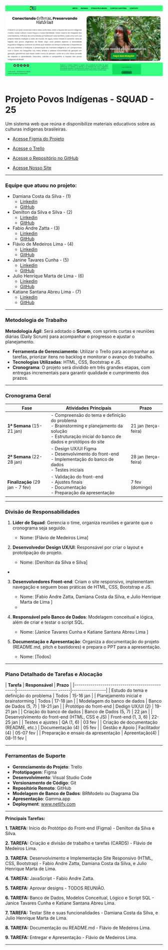 <div align="center">

![Página Principal](./assets/img/inicio.png)

</div>

# Projeto Povos Indígenas - SQUAD - 25 
Um sistema web que reúna e disponibilize materiais educativos sobre as culturas indígenas brasileiras. 


* [Acesse Figma do Projeto](https://www.figma.com/design/NnnFpDu55KePhhF8xtNL3V/Projeto-Indigena-Squad-25?node-id=0-1&m=dev&t=LG2PovfZJaWiqiSd-1)

* [Acesse o Trello](https://trello.com/b/0PejLped/gestao-de-projetos-squad-25)

* [Acesse o Repositório no GitHub](https://github.com/Flimars/projeto-povos-indigenas)

* [Acesse Nosso Site](https://povosindegenas.netlify.app/)

---

### **Equipe que atuou no projeto**: 
  * Damiana Costa da Silva - (1)
      - [Linkedin]()
      - [GitHub](https://github.com/damiana2703)
  * Denilton da Silva e Silva - (2)
      - [Linkedin](https://www.linkedin.com/in/denilton-d-87835b136/)
      - [GitHub](https://github.com/deniltonz)
  * Fabio Andre Zatta - (3)
      - [Linkedin](https://www.linkedin.com/in/fabiozatta-dweb/)
      - [GitHub](https://github.com/fisiofaz)
  * Flávio de Medeiros Lima - (4)
      - [Linkedin](https://www.linkedin.com/in/flaviotheprogrammer/)
      - [GitHub](https://github.com/Flimars)
  * Janine Tavares Cunha - (5)
      - [Linkedin](https://www.linkedin.com/in/janine-cunha-74b456307/)
      - [GitHub](https://github.com/Janine-Nine)
  * Julio Henrique Marta de Lima - (6)
      - [Linkedin]()
      - [GitHub](https://github.com/MartaCoder)
  * Katiane Santana Abreu Lima - (7)
      - [Linkedin](https://www.linkedin.com/in/katiane-abreu-52139933/)
      - [GitHub](https://github.com/kabreu-rs)
  
  ---

### **Metodologia de Trabalho**  
**Metodologia Ágil**: Será adotado o **Scrum**, com sprints curtas e reuniões diárias (Daily Scrum) para acompanhar o progresso e ajustar o planejamento.  
- **Ferramenta de Gerenciamento**: Utilizar o Trello para acompanhar as tarefas, priorizar itens no backlog e monitorar o avanço do trabalho.  
- **Tecnologias Utilizadas**: HTML, CSS, Bootstrap e JS. 
- **Cronograma**: O projeto será dividido em três grandes etapas, com entregas incrementais para garantir qualidade e cumprimento dos prazos.  

---

### **Cronograma Geral**  

| **Fase**               | **Atividades Principais**                        | **Prazo**         |
|-------------------------|------------------------------------------------|-------------------|
| **1ª Semana** (15-21 jan) | - Compreensão do tema e definição do problema<br>- Brainstorming e planejamento da solução<br>- Estruturação inicial do banco de dados e protótipos do site | 21 jan (terça-feira)  |
| **2ª Semana** (22-28 jan) | - Design UX/UI Figma<br> - Desenvolvimento do front-end<br>- Implementação do banco de dados<br>- Testes iniciais | 28 jan (terça-feira)  |
| **Finalização** (29 jan - 7 fev) | - Validação do front-end<br>- Ajustes finais<br>- Documentação<br>- Preparação da apresentação | 7 fev (domingo)   |

---

### **Divisão de Responsabilidades**  

1. **Líder de Squad**: Gerencia o time, organiza reuniões e garante que o cronograma seja seguido.  
   - Nome: [Flávio de Medeiros Lima]  

2. **Desenvolvedor Design UX/UI**: Responsável por criar o layout e prototipação do projeto.  
   - Nome: [Denilton da Silva e Silva]  
 - 
3. **Desenvolvedores Front-end**: Criam o site responsivo, implementam navegação e seguem boas práticas de HTML, CSS,  Bootstrap e JS.  
   - Nome: [Fabio Andre Zatta, Damiana Costa da Silva, e Julio Henrique Marta de Lima ]  
   - 
4. **Responsável pelo Banco de Dados**: Modelagem conceitual e lógica, além de criar e testar o script SQL.  
   - Nome: [Janice Tavares Cunha e Katiane Santana Abreu Lima ] 

5. **Documentação e Apresentação**: Organiza a documentação do projeto (README.md, pitch e bastidores) e prepara o PPT para a apresentação.  
   - Nome: [Todos]  

---

### **Plano Detalhado de Tarefas e Alocação**  

| **Tarefa**                                     | **Responsável**          | **Prazo**        |
|------------------------------------------------|-------------------- ------|-----------------|
| Estudo do tema e definição do problema         | Todos                    | 15-16 jan        |
| Planejamento inicial e brainstorming           | Todos                    | 17-18 jan        |
| Modelagem do banco de dados                    | Banco de Dados (5, 7)    | 19-21 jan        |
| Protótipo do front-end                         | Dedign UX/UI (2)         | 19-21 jan        |
| Criação do banco de dados                      | Banco de Dados (5, 7)    | 22 jan           |
| Desenvolvimento do front-end (HTML, CSS e JS)  | Front-end (1, 3, 6)      | 22-25 jan        |
| Testes e ajustes                               | QA (1, 6)                | 03 fev           |
| Criação de documentação (README, etc.)         | Documentação (4)         | 05 fev           |
| Gestão e Apoio                                 | Facilitador (4)          | 05-07 fev        |
| Preparação e ensaio da apresentação            | Apreentação(4)           | 08-11 fev        |


---

### **Ferramentas de Suporte** 
 
- **Gerenciamento do Projeto**: Trello  
- **Prototipagem**: Figma 
- **Desenvolvimento**: Visual Studio Code 
- **Versionamento de Código**: Git
- **Repositório Remoto**: GitHub
- **Modelagem de Banco de Dados**: BRModelo ou Diagrama Dia  
- **Apresentação**: Gamma.app
- **Deployment**: www.netlify.com  

---


**Principais Tarefas:**

**1. TAREFA:** Início do Protótipo do Front-end (Figma) - Denilton da Silva e Silva.

**2. TAREFA:** Criação e divisão de trabalho e tarefas (CARDS) - Flávio de Medeiros Lima.

**3. TAREFA**: Desenvolvimento e Implementação Site Responsivo (HTML, CSS, Bootstrap) - Fabio Andre Zatta, Damiana Costa da Silva, e Julio Henrique Marta de Lima.

**4. TAREFA:** JavaScript - Fabio Andre Zatta.

**5. TAREFA:** Aprovar designs - TODOS REUNIÃO.

**6. TAREFA:** Banco de Dados, Modelos Conceitual, Lógico e Script SQL - Janice Tavares Cunha e Katiane Santana Abreu Lima.

**7. TAREFA:** Testar Site e suas funcionalidades - Damiana Costa da Silva, e Julio Henrique Marta de Lima.

**8. TAREFA:** Documentação ou README.md - Flávio de Medeiros Lima.

**9. TAREFA:** Entregar e Apresentação - Flávio de Medeiros Lima.

---

